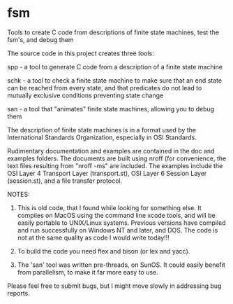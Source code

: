# fsm
Tools to create C code from descriptions of finite state machines, test the fsm's, and debug them

The source code in this project creates three tools:

spp  - a tool to generate C code from a description of a finite state machine

schk - a tool to check a finite state machine to make sure that an end state
       can be reached from every state, and that predicates do not lead to
       mutually exclusive conditions preventing state change

san  - a tool that "animates" finite state machines, allowing you to debug them

The description of finite state machines is in a format used by the International
Standards Organization, especially in OSI Standards.

Rudimentary documentation and examples are contained in the doc and examples
folders. The documents are built using nroff (for convenience, the text files
resulting from "nroff -ms" are included. The examples include the OSI Layer 4
Transport Layer (transport.st), OSI Layer 6 Session Layer (session.st), and a
file transfer protocol.

NOTES:

1) This is old code, that I found while looking for something else. It compiles
   on MacOS using the command line xcode tools, and will be easily portable to
   UNIX/Linux systems. Previous versions have compiled and run successfully on
   Windows NT and later, and DOS. The code is not at the same quality as code I
   would write today!!!

2) To build the code you need flex and bison (or lex and yacc).

3) The 'san' tool was written pre-threads, on SunOS. It could easily benefit from
   parallelism, to make it far more easy to use.

Please feel free to submit bugs, but I might move slowly in addressing bug
reports.
